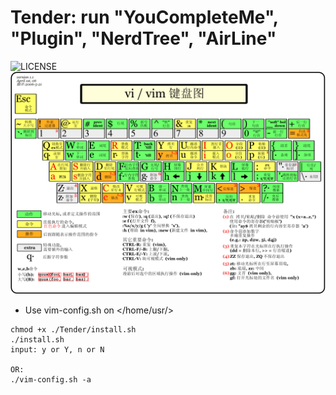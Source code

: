 # Tender: run "YouCompleteMe", "Plugin", "NerdTree", "AirLine"
![LICENSE](https://img.shields.io/github/license/HasturBoss/Tender)
![PNG](https://github.com/HasturBoss/Tender/raw/main/VimKey.png)

* Use vim-config.sh on </home/usr/>
```Shell
chmod +x ./Tender/install.sh
./install.sh
input: y or Y, n or N

OR:
./vim-config.sh -a
```
